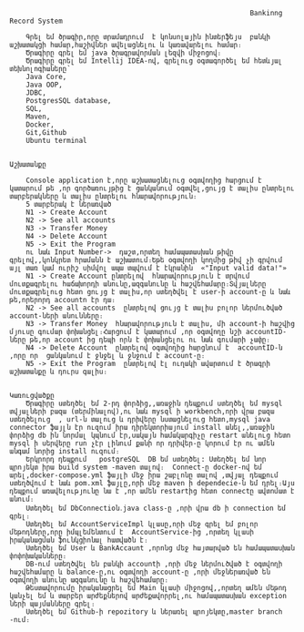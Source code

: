                                                                Bankinng Record System

        Գրել եմ ծրագիր,որը տրամադրում  է կոնսոլային ինտերֆեյս  բանկի աշխատակցի համար,հաշիվներ ավելացնելու և կառավարելու համար։
        Ծրագիրը գրել եմ java ծրագրավորման լեզվի միջոցով։
        Ծրագիրը գրել եմ Intellij IDEA-ով, գրելուց օգտագործել եմ հետևյալ տեխնոլոգիաները՝ 
        Java Core,
        Java OOP, 
        JDBC, 
        PostgresSQL database, 
        SQL, 
        Maven, 
        Docker,
        Git,Github
        Ubuntu terminal 

                                                                     Աշխատանքը

        Console application է,որը աշխատացնելուց օգտվողից հարցում է կատարում թե ,որ գործառույթից է ցանկանում օգտվել,ցույց է տալիս ընտրելու տարբերակները և տալիս ընտրելու հնարավորություն։
        5 տարբերակ է ներառված
        N1 -> Create Account
        N2 -> See all accounts
        N3 -> Transfer Money
        N4 -> Delete Account
        N5 -> Exit the Program
        ու նաև Input Number->  դաշտ,որտեղ համապատասխան թիվը գրելով,,կոնկրետ հրամանն է աշխատում։Եթե օգտվողի կողմից թիվ չի գրվում այլ տառ կամ ուրիշ սիմվոլ ապա տպվում է էկրանին  «"Input valid data!"»
        N1 -> Create Account ընտրելով  հնարավորություն է տրվում մուտքագրելու հաճախորդի անունը,ազգանունը և հաշվեհամարը։Տվյալները մուտքագրելուց հետո ցույց է տալիս,որ ստեղծվել է user-ի account-ը և նաև թե,որերորդ accountn էր դա։
        N2 -> See all accounts  ընտրելով ցույց է տալիս բոլոր ներմուծված account-ների անունները։
        N3 -> Transfer Money  հնարավորություն է տալիս, մի account-ի հաշվից մյուսը գումար փոխանցել։Հարցում է կատարում ,որ օգտվողը նշի accountID-ները թե,որ account ից դեպի որն է փոխանցելու ու նաև գումարի չափը։
        N4 -> Delete Account  ընտրելով օգտվողից հարցնում է  accountID-ն ,որը որ  ցանկանում է ջնջել և ջնջում է account-ը։
        N5 -> Exit the Program  ընտրելով էլ ուղակի ավարտում է ծրագրի աշխատանքը և դուրս գալիս։

                                                                     Կառուցվածքը
        Ծրագիրը ստեղծել եմ 2-րդ փորձից,,առաջին դեպքում ստեղծել եմ mysql տվյալների բազա (տերմինալով),ու նաև mysql ի workbench,որի վրա բազա ստեղծելուց  , url-ն տալուց և դրիվերը նստացնելուց հետո,mysql java connector ֆայլն էր ուզում իրա դիրեկտորիայում install անել,,առաջին փորձից db ին նորմալ կպնում էր,սակայն համակարգիչը restart անելուց հետո mysql ի սերվերը run չէր լինում քանի որ դրիվեր-ը կորում էր ու ամեն անգամ նորից install ուզում։
        Երկրորդ դեպքում   postgreSQL  DB եմ ստեղծել: Ստեղծել եմ նոր պրոյեկտ իրա build system -maven տալով։  Connect-ը docker-ով եմ արել,docker-compose.yml ֆայլի մեջ իրա շաբլոնը տալով ,տվյալ դեպքում ստեղծվում է նաև pom.xml ֆայլը,որի մեջ maven ի dependecie-ն եմ դրել։Այս դեպքում առավելությունը նա է ,որ ամեն restartից հետո connectը ավտոմատ է անում։
        Ստեղծել եմ DbConnectioն․java class-ը ,որի վրա db ի connection եմ գրել։
        Ստեղծել եմ AccountServiceImpl կլասը,որի մեջ գրել եմ բոլոր մեթոդները,որը իմպլեմենտում է  AccountService-ից ,որտեղ կլասի իրականացման ֆունկցիոնալ հատվածն է։
        Ստեղծել եմ User և BankAccaunt ,որոնց մեջ հայտարված են համապատասխան փոփոխականները։
        DB-ում ստեղծվել են բանկի accountի ,որի մեջ ներմուծված է օգտվողի հաշվեհամարը և balance-ը,ու օգտվողի account-ը ,որի մեջներառված են օգտվողի անունը ազգանունը և հաշվեհամարը։
        Թեստավորումը իրականացրել եմ Main կլասի միջոցով,,որտեղ ամեն մեթոդ կանչել եմ և տարբեր արժեքներով արժեքավորրել,ու համապատասխան exception ների պայմանները գրել։
        Ստեղծել եմ Github-ի repozitory և ներառել պրոյեկտը,master branch -ում։ 
